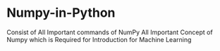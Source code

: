 # Numpy-in-Python
Consist of All Important commands of NumPy
All Important Concept of Numpy which is Required for Introduction for Machine Learning
